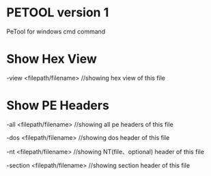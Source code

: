 # PETOOL version 1 
PeTool for windows cmd command
	
# Show Hex View
-view <filepath/filename>		  //showing hex view of this file

# Show PE Headers
-all <filepath/filename>		  //showing all pe headers of this file

-dos <filepath/filename>		  //showing dos header of this file

-nt  <filepath/filename>		  //showing NT(file、optional) header of this file

-section <filepath/filename>		  //showing section header of this file

